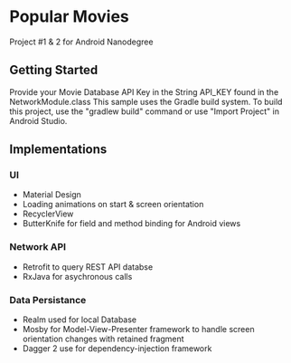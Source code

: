 # Popular Movies
Project #1 & 2 for Android Nanodegree

Getting Started
---------------
Provide your Movie Database API Key in the String API_KEY found in the NetworkModule.class
This sample uses the Gradle build system. To build this project, use the "gradlew build" command or use "Import Project" in Android Studio.

Implementations
---------------
### UI
* Material Design
* Loading animations on start & screen orientation
* RecyclerView 
* ButterKnife for field and method binding for Android views

### Network API 
* Retrofit to query REST API databse
* RxJava for asychronous calls

### Data Persistance
* Realm used for local Database
* Mosby for Model-View-Presenter framework to handle screen orientation changes with retained fragment
* Dagger 2 use for dependency-injection framework


